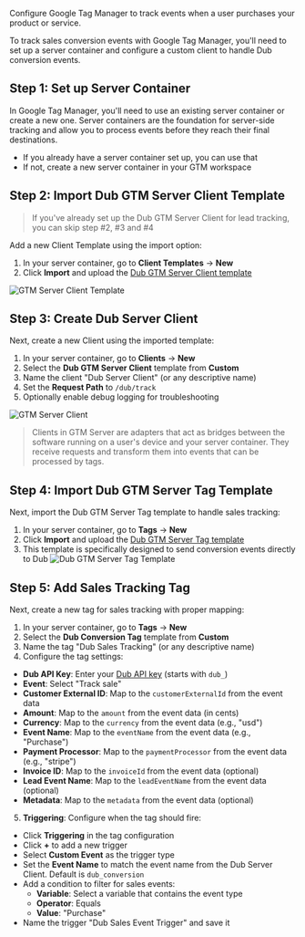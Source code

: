 Configure Google Tag Manager to track events when a user purchases your product or service.

To track sales conversion events with Google Tag Manager, you'll need to set up a server container and configure a custom client to handle Dub conversion events.

## Step 1: Set up Server Container

In Google Tag Manager, you'll need to use an existing server container or create a new one. Server containers are the foundation for server-side tracking and allow you to process events before they reach their final destinations.

- If you already have a server container set up, you can use that
- If not, create a new server container in your GTM workspace

## Step 2: Import Dub GTM Server Client Template

> If you've already set up the Dub GTM Server Client for lead tracking, you can skip step #2, #3 and #4

Add a new Client Template using the import option:

1. In your server container, go to **Client Templates** → **New**
2. Click **Import** and upload the [Dub GTM Server Client template](https://github.com/dubinc/gtm-server-client-template)

![GTM Server Client Template](https://mintlify.s3.us-west-1.amazonaws.com/dub/images/conversions/google-tag-manager/gtm-server-client-template.png)

## Step 3: Create Dub Server Client

Next, create a new Client using the imported template:

1. In your server container, go to **Clients** → **New**
2. Select the **Dub GTM Server Client** template from **Custom**
3. Name the client "Dub Server Client" (or any descriptive name)
4. Set the **Request Path** to `/dub/track`
5. Optionally enable debug logging for troubleshooting

![GTM Server Client](https://mintlify.s3.us-west-1.amazonaws.com/dub/images/conversions/google-tag-manager/gtm-server-client.png)

> Clients in GTM Server are adapters that act as bridges between the software running on a user's device and your server container. They receive requests and transform them into events that can be processed by tags.

## Step 4: Import Dub GTM Server Tag Template

Next, import the Dub GTM Server Tag template to handle sales tracking:

1. In your server container, go to **Tags** → **New**
2. Click **Import** and upload the [Dub GTM Server Tag template](https://github.com/dubinc/gtm-server-tag-template)
3. This template is specifically designed to send conversion events directly to Dub
![Dub GTM Server Tag Template](https://mintlify.s3.us-west-1.amazonaws.com/dub/images/conversions/google-tag-manager/gtm-server-tag-template.png)

## Step 5: Add Sales Tracking Tag

Next, create a new tag for sales tracking with proper mapping:

1. In your server container, go to **Tags** → **New**
2. Select the **Dub Conversion Tag** template from **Custom**
3. Name the tag "Dub Sales Tracking" (or any descriptive name)
4. Configure the tag settings:

- **Dub API Key**: Enter your [Dub API key](https://dub.co/docs/api-reference/tokens) (starts with `dub_`)
- **Event**: Select "Track sale"
- **Customer External ID**: Map to the `customerExternalId` from the event data
- **Amount**: Map to the `amount` from the event data (in cents)
- **Currency**: Map to the `currency` from the event data (e.g., "usd")
- **Event Name**: Map to the `eventName` from the event data (e.g., "Purchase")
- **Payment Processor**: Map to the `paymentProcessor` from the event data (e.g., "stripe")
- **Invoice ID**: Map to the `invoiceId` from the event data (optional)
- **Lead Event Name**: Map to the `leadEventName` from the event data (optional)
- **Metadata**: Map to the `metadata` from the event data (optional)

5. **Triggering**: Configure when the tag should fire:

- Click **Triggering** in the tag configuration
- Click **+** to add a new trigger
- Select **Custom Event** as the trigger type
- Set the **Event Name** to match the event name from the Dub Server Client. Default is `dub_conversion`
- Add a condition to filter for sales events:
  - **Variable**: Select a variable that contains the event type
  - **Operator**: Equals
  - **Value**: "Purchase"
- Name the trigger "Dub Sales Event Trigger" and save it
